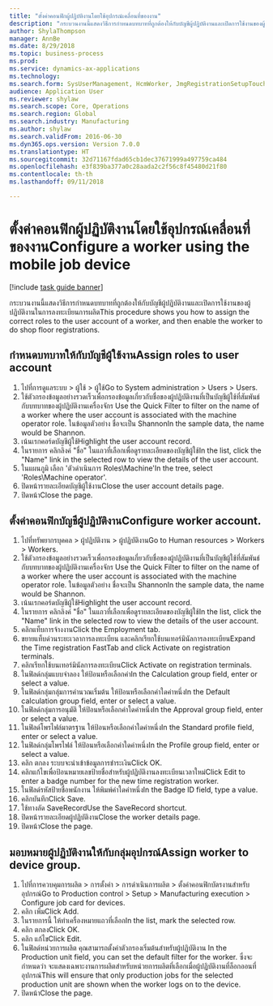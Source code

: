 ```yaml
--- 
title: "ตั้งค่าคอนฟิกผู้ปฏิบัติงานโดยใช้อุปกรณ์เคลื่อนที่ของงาน"
description: "กระบวนงานนี้แสดงวิธีการกำหนดบทบาทที่ถูกต้องให้กับบัญชีผู้ปฏิบัติงานและเปิดการใช้งานของผู้ปฏิบัติงานในการลงทะเบียนการผลิต"
author: ShylaThompson
manager: AnnBe
ms.date: 8/29/2018
ms.topic: business-process
ms.prod: 
ms.service: dynamics-ax-applications
ms.technology: 
ms.search.form: SysUserManagement, HcmWorker, JmgRegistrationSetupTouch, JmgRegistrationSetupAssignUsers
audience: Application User
ms.reviewer: shylaw
ms.search.scope: Core, Operations
ms.search.region: Global
ms.search.industry: Manufacturing
ms.author: shylaw
ms.search.validFrom: 2016-06-30
ms.dyn365.ops.version: Version 7.0.0
ms.translationtype: HT
ms.sourcegitcommit: 32d71167fdad65cb1dec37671999a497759ca484
ms.openlocfilehash: e3f839ba377a0c28aada2c2f56c8f45480d21f80
ms.contentlocale: th-th
ms.lasthandoff: 09/11/2018

---
```

# <a name="configure-a-worker-using-the-mobile-job-device"></a><span data-ttu-id="7ac9c-103">ตั้งค่าคอนฟิกผู้ปฏิบัติงานโดยใช้อุปกรณ์เคลื่อนที่ของงาน</span><span class="sxs-lookup"><span data-stu-id="7ac9c-103">Configure a worker using the mobile job device</span></span>

[!include [task guide banner](../../includes/task-guide-banner.md)]

<span data-ttu-id="7ac9c-104">กระบวนงานนี้แสดงวิธีการกำหนดบทบาทที่ถูกต้องให้กับบัญชีผู้ปฏิบัติงานและเปิดการใช้งานของผู้ปฏิบัติงานในการลงทะเบียนการผลิต</span><span class="sxs-lookup"><span data-stu-id="7ac9c-104">This procedure shows you how to assign the correct roles to the user account of a worker, and then enable the worker to do shop floor registrations.</span></span>


## <a name="assign-roles-to-user-account"></a><span data-ttu-id="7ac9c-105">กำหนดบทบาทให้กับบัญชีผู้ใช้งาน</span><span class="sxs-lookup"><span data-stu-id="7ac9c-105">Assign roles to user account</span></span>
1. <span data-ttu-id="7ac9c-106">ไปที่การดูแลระบบ > ผู้ใช้ > ผู้ใช้</span><span class="sxs-lookup"><span data-stu-id="7ac9c-106">Go to System administration > Users > Users.</span></span>
2. <span data-ttu-id="7ac9c-107">ใช้ตัวกรองข้อมูลอย่างรวดเร็วเพื่อกรองข้อมูลเกี่ยวกับชื่อของผู้ปฏิบัติงานที่เป็นบัญชีผู้ใช้ที่สัมพันธ์กับบทบาทของผู้ปฏิบัติงานเครื่องจักร </span><span class="sxs-lookup"><span data-stu-id="7ac9c-107">Use the Quick Filter to filter on the name of a worker where the user account is associated with the machine operator role.</span></span> <span data-ttu-id="7ac9c-108">ในข้อมูลตัวอย่าง ชื่อจะเป็น Shannon</span><span class="sxs-lookup"><span data-stu-id="7ac9c-108">In the sample data, the name would be Shannon.</span></span>
3. <span data-ttu-id="7ac9c-109">เน้นเรกคอร์ดบัญชีผู้ใช้</span><span class="sxs-lookup"><span data-stu-id="7ac9c-109">Highlight the user account record.</span></span>
4. <span data-ttu-id="7ac9c-110">ในรายการ คลิกลิงค์ "ชื่อ" ในแถวที่เลือกเพื่อดูรายละเอียดของบัญชีผู้ใช้</span><span class="sxs-lookup"><span data-stu-id="7ac9c-110">In the list, click the "Name" link in the selected row to view the details of the user account.</span></span>
5. <span data-ttu-id="7ac9c-111">ในแผนภูมิ เลือก 'ตัวดำเนินการ Roles\Machine'</span><span class="sxs-lookup"><span data-stu-id="7ac9c-111">In the tree, select 'Roles\Machine operator'.</span></span>
6. <span data-ttu-id="7ac9c-112">ปิดหน้ารายละเอียดบัญชีผู้ใช้งาน</span><span class="sxs-lookup"><span data-stu-id="7ac9c-112">Close the user account details page.</span></span>
7. <span data-ttu-id="7ac9c-113">ปิดหน้า</span><span class="sxs-lookup"><span data-stu-id="7ac9c-113">Close the page.</span></span>

## <a name="configure-worker-account"></a><span data-ttu-id="7ac9c-114">ตั้งค่าคอนฟิกบัญชีผู้ปฏิบัติงาน</span><span class="sxs-lookup"><span data-stu-id="7ac9c-114">Configure worker account.</span></span>
1. <span data-ttu-id="7ac9c-115">ไปที่ทรัพยากรบุคคล > ผู้ปฏิบัติงาน > ผู้ปฏิบัติงาน</span><span class="sxs-lookup"><span data-stu-id="7ac9c-115">Go to Human resources > Workers > Workers.</span></span>
2. <span data-ttu-id="7ac9c-116">ใช้ตัวกรองข้อมูลอย่างรวดเร็วเพื่อกรองข้อมูลเกี่ยวกับชื่อของผู้ปฏิบัติงานที่เป็นบัญชีผู้ใช้ที่สัมพันธ์กับบทบาทของผู้ปฏิบัติงานเครื่องจักร </span><span class="sxs-lookup"><span data-stu-id="7ac9c-116">Use the Quick Filter to filter on the name of a worker where the user account is associated with the machine operator role.</span></span> <span data-ttu-id="7ac9c-117">ในข้อมูลตัวอย่าง ชื่อจะเป็น Shannon</span><span class="sxs-lookup"><span data-stu-id="7ac9c-117">In the sample data, the name would be Shannon.</span></span>
3. <span data-ttu-id="7ac9c-118">เน้นเรกคอร์ดบัญชีผู้ใช้</span><span class="sxs-lookup"><span data-stu-id="7ac9c-118">Highlight the user account record.</span></span>
4. <span data-ttu-id="7ac9c-119">ในรายการ คลิกลิงค์ "ชื่อ" ในแถวที่เลือกเพื่อดูรายละเอียดของบัญชีผู้ใช้</span><span class="sxs-lookup"><span data-stu-id="7ac9c-119">In the list, click the "Name" link in the selected row to view the details of the user account.</span></span>
5. <span data-ttu-id="7ac9c-120">คลิกแท็บการจ้างงาน</span><span class="sxs-lookup"><span data-stu-id="7ac9c-120">Click the Employment tab.</span></span>
6. <span data-ttu-id="7ac9c-121">ขยายแท็บด่วนระยะเวลาการลงทะเบียน และคลิกเรียกใช้บนเทอร์มินัลการลงทะเบียน</span><span class="sxs-lookup"><span data-stu-id="7ac9c-121">Expand the Time registration FastTab and click Activate on registration terminals.</span></span>
7. <span data-ttu-id="7ac9c-122">คลิกเรียกใช้บนเทอร์มินัลการลงทะเบียน</span><span class="sxs-lookup"><span data-stu-id="7ac9c-122">Click Activate on registration terminals.</span></span>
8. <span data-ttu-id="7ac9c-123">ในฟิลด์กลุ่มแบบจำลอง ให้ป้อนหรือเลือกค่า</span><span class="sxs-lookup"><span data-stu-id="7ac9c-123">In the Calculation group field, enter or select a value.</span></span>
9. <span data-ttu-id="7ac9c-124">ในฟิลด์กลุ่มกลุ่มการคำนวณเริ่มต้น ให้ป้อนหรือเลือกค่าใดค่าหนึ่ง</span><span class="sxs-lookup"><span data-stu-id="7ac9c-124">In the Default calculation group field, enter or select a value.</span></span>
10. <span data-ttu-id="7ac9c-125">ในฟิลด์กลุ่มการอนุมัติ ให้ป้อนหรือเลือกค่าใดค่าหนึ่ง</span><span class="sxs-lookup"><span data-stu-id="7ac9c-125">In the Approval group field, enter or select a value.</span></span>
11. <span data-ttu-id="7ac9c-126">ในฟิลด์โพรไฟล์มาตรฐาน ให้ป้อนหรือเลือกค่าใดค่าหนึ่ง</span><span class="sxs-lookup"><span data-stu-id="7ac9c-126">In the Standard profile field, enter or select a value.</span></span>
12. <span data-ttu-id="7ac9c-127">ในฟิลด์กลุ่มโพรไฟล์ ให้ป้อนหรือเลือกค่าใดค่าหนึ่ง</span><span class="sxs-lookup"><span data-stu-id="7ac9c-127">In the Profile group field, enter or select a value.</span></span>
13. <span data-ttu-id="7ac9c-128">คลิก ตกลง ระบบจะนำเข้าข้อมูลการชำระเงิน</span><span class="sxs-lookup"><span data-stu-id="7ac9c-128">Click OK.</span></span>
14. <span data-ttu-id="7ac9c-129">คลิกแก้ไขเพื่อป้อนหมายเลขป้ายชื่อสำหรับผู้ปฏิบัติงานลงทะเบียนเวลาใหม่</span><span class="sxs-lookup"><span data-stu-id="7ac9c-129">Click Edit to enter a badge number for the new time registration worker.</span></span>
15. <span data-ttu-id="7ac9c-130">ในฟิลด์รหัสป้ายชื่อพนักงาน ให้พิมพ์ค่าใดค่าหนึ่ง</span><span class="sxs-lookup"><span data-stu-id="7ac9c-130">In the Badge ID field, type a value.</span></span>
16. <span data-ttu-id="7ac9c-131">คลิกบันทึก</span><span class="sxs-lookup"><span data-stu-id="7ac9c-131">Click Save.</span></span>
17. <span data-ttu-id="7ac9c-132">ใช้ทางลัด SaveRecord</span><span class="sxs-lookup"><span data-stu-id="7ac9c-132">Use the SaveRecord shortcut.</span></span>
18. <span data-ttu-id="7ac9c-133">ปิดหน้ารายละเอียดผู้ปฏิบัติงาน</span><span class="sxs-lookup"><span data-stu-id="7ac9c-133">Close the worker details page.</span></span>
19. <span data-ttu-id="7ac9c-134">ปิดหน้า</span><span class="sxs-lookup"><span data-stu-id="7ac9c-134">Close the page.</span></span>

## <a name="assign-worker-to-device-group"></a><span data-ttu-id="7ac9c-135">มอบหมายผู้ปฏิบัติงานให้กับกลุ่มอุปกรณ์</span><span class="sxs-lookup"><span data-stu-id="7ac9c-135">Assign worker to device group.</span></span>
1. <span data-ttu-id="7ac9c-136">ไปที่การควบคุมการผลิต > การตั้งค่า > การดำเนินการผลิต > ตั้งค่าคอนฟิกบัตรงานสำหรับอุปกรณ์</span><span class="sxs-lookup"><span data-stu-id="7ac9c-136">Go to Production control > Setup > Manufacturing execution > Configure job card for devices.</span></span>
2. <span data-ttu-id="7ac9c-137">คลิก เพิ่ม</span><span class="sxs-lookup"><span data-stu-id="7ac9c-137">Click Add.</span></span>
3. <span data-ttu-id="7ac9c-138">ในรายการนี้ ให้ทำเครื่องหมายแถวที่เลือก</span><span class="sxs-lookup"><span data-stu-id="7ac9c-138">In the list, mark the selected row.</span></span>
4. <span data-ttu-id="7ac9c-139">คลิก ตกลง</span><span class="sxs-lookup"><span data-stu-id="7ac9c-139">Click OK.</span></span>
5. <span data-ttu-id="7ac9c-140">คลิก แก้ไข</span><span class="sxs-lookup"><span data-stu-id="7ac9c-140">Click Edit.</span></span>
6. <span data-ttu-id="7ac9c-141">ในฟิลด์หน่วยการผลิต คุณสามารถตั้งค่าตัวกรองเริ่มต้นสำหรับผู้ปฏิบัติงาน </span><span class="sxs-lookup"><span data-stu-id="7ac9c-141">In the Production unit field, you can set the default filter for the worker.</span></span> <span data-ttu-id="7ac9c-142">ซึ่งจะกำหนดว่า จะแสดงเฉพาะงานการผลิตสำหรับหน่วยการผลิตที่เลือกเมื่อผู้ปฏิบัติงานที่ล็อกออนที่อุปกรณ์</span><span class="sxs-lookup"><span data-stu-id="7ac9c-142">This will ensure that only production jobs for the selected production unit are shown when the worker logs on to the device.</span></span>
7. <span data-ttu-id="7ac9c-143">ปิดหน้า</span><span class="sxs-lookup"><span data-stu-id="7ac9c-143">Close the page.</span></span>


